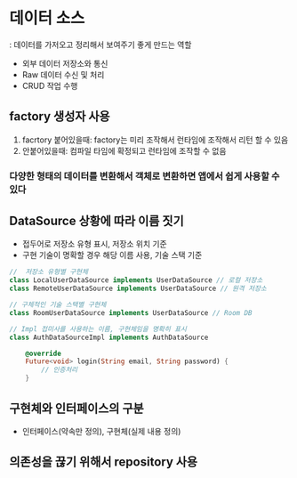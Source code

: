 # 데이터 소스

: 데이터를 가저오고 정리해서 보여주기 좋게 만드는 역할
- 외부 데이터 저장소와 통신
- Raw 데이터 수신 및 처리
- CRUD 작업 수행

## factory 생성자 사용

1. facrtory 붙어있을때: factory는 미리 조작해서 런타임에 조작해서 리턴 할 수 있음
2. 안붙어있을때: 컴파일 타임에 확정되고 런타임에 조작할 수 없음

### 다양한 형태의 데이터를 변환해서 객체로 변환하면 앱에서 쉽게 사용할 수 있다

## DataSource 상황에 따라 이름 짓기
- 접두어로 저장소 유형 표시, 저장소 위치 기준
- 구현 기술이 명확할 경우 해당 이름 사용, 기술 스택 기준

```dart
//  저장소 유형별 구현체
class LocalUserDataSource implements UserDataSource // 로컬 저장소
class RemoteUserDataSource implements UserDataSource // 원격 저장소

// 구체적인 기술 스택별 구현체
class RoomUserDataSource implements UserDataSource // Room DB

// Impl 접미사를 사용하는 이름, 구현체임을 명확히 표시
class AuthDataSourceImpl implements AuthDataSource

    @override
    Future<void> login(String email, String password) {
        // 인증처리
    }

```

## 구현체와 인터페이스의 구분
- 인터페이스(약속만 정의), 구현체(실제 내용 정의)

## 의존성을 끊기 위해서 repository 사용
